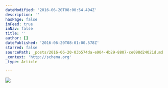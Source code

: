 ```yaml
---
dateModified: '2016-06-20T08:00:54.494Z'
description: ''
hasPage: false
inFeed: true
inNav: false
title: ''
author: []
datePublished: '2016-06-20T08:01:00.578Z'
starred: false
sourcePath: _posts/2016-06-20-03b574da-e904-4b29-8807-ce098d24021d.md
_context: 'http://schema.org'
_type: Article

---
```

![](https://the-grid-user-content.s3-us-west-2.amazonaws.com/f020ef86-8dfc-41eb-a276-4c5e7c998121.jpg)